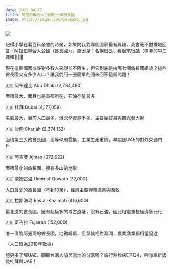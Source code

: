 ```yaml
---
date: 2023-04-27
title: 阿拉伯聯合大公國的七個酋長國
image: https://imgur.com/Q6xEaXg.jpg
---
```

![](https://imgur.com/Q6xEaXg.jpg)

記得小學在看百科全書的時候，如果問我對哪個國家最有興趣，我會毫不猶豫地回答「阿拉伯聯合大公國（酋長國）」，原因是：名稱很長、看起來很酷（標準的中二邏輯🤣🤣🤣

現在這個國家或許對多數人來說並不陌生，但它到底是由哪七個酋長國組成？這些酋長國又有多少人口？讓我們用一張簡單的圖來回答這個問題！

🇦🇪 阿布達比 Abu Dhabi (2,784,490)

面積最大，而且也是首都所在，石油存量最多

🇦🇪 杜拜 Dubai (4,177,059)

名氣最大，目前人口最多，但天然資源不多，主要靠貿易與觀光發大財

🇦🇪 沙迦 Sharjah (2,374,132)

面積第三大的酋長國，高等學府雲集，工業生產重鎮，早期是UAE的對外交通門戶

🇦🇪 阿吉曼 Ajman (372,922)

面積最小的酋長國，擁有多山的地形

🇦🇪 歐姆古温 Umm al-Quwain (72,000)

人口最少的酋長國（不到10萬），經濟主要仰賴漁業與畜牧

🇦🇪 拉斯海瑪 Ras al-Khaimah (416,600)

最北邊的酋長國，擁有超級多的考古遺址，沒有石油，因此相當重視經濟多元化

🇦🇪 富吉拉 Fujairah (152,000)

唯一濱臨阿曼灣的酋長國，地勢崎嶇，但氣候相對濕潤，農業漁業都相當發達

（人口皆為2018年數據）

想更多了解UAE、聽聽台灣人旅居當地的分享嗎？旅行熱炒店EP134，帶你重新認識杜拜與UAE！